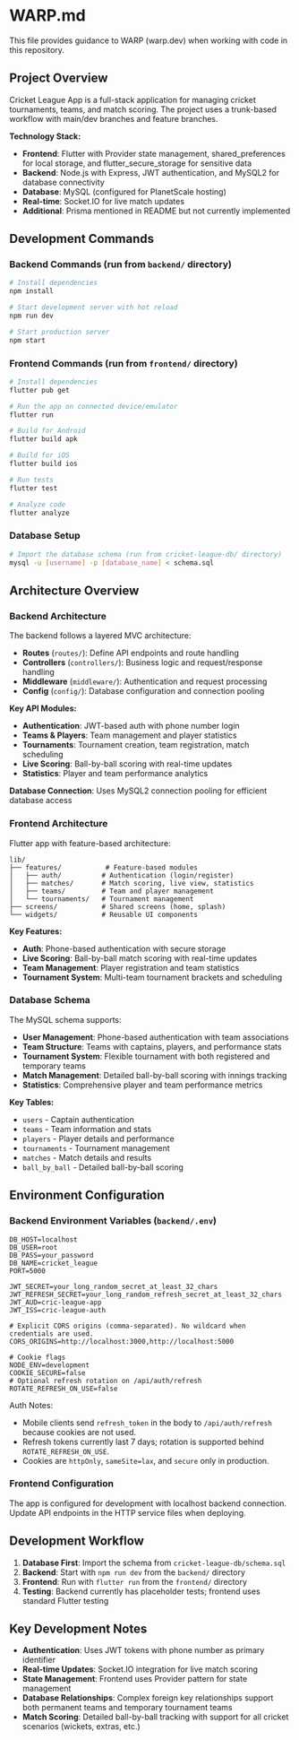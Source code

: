 # WARP.md

This file provides guidance to WARP (warp.dev) when working with code in this repository.

## Project Overview

Cricket League App is a full-stack application for managing cricket tournaments, teams, and match scoring. The project uses a trunk-based workflow with main/dev branches and feature branches.

**Technology Stack:**
- **Frontend**: Flutter with Provider state management, shared_preferences for local storage, and flutter_secure_storage for sensitive data
- **Backend**: Node.js with Express, JWT authentication, and MySQL2 for database connectivity  
- **Database**: MySQL (configured for PlanetScale hosting)
- **Real-time**: Socket.IO for live match updates
- **Additional**: Prisma mentioned in README but not currently implemented

## Development Commands

### Backend Commands (run from `backend/` directory)

```bash
# Install dependencies
npm install

# Start development server with hot reload
npm run dev

# Start production server
npm start
```

### Frontend Commands (run from `frontend/` directory)

```bash
# Install dependencies
flutter pub get

# Run the app on connected device/emulator
flutter run

# Build for Android
flutter build apk

# Build for iOS
flutter build ios

# Run tests
flutter test

# Analyze code
flutter analyze
```

### Database Setup

```bash
# Import the database schema (run from cricket-league-db/ directory)
mysql -u [username] -p [database_name] < schema.sql
```

## Architecture Overview

### Backend Architecture

The backend follows a layered MVC architecture:

- **Routes** (`routes/`): Define API endpoints and route handling
- **Controllers** (`controllers/`): Business logic and request/response handling  
- **Middleware** (`middleware/`): Authentication and request processing
- **Config** (`config/`): Database configuration and connection pooling

**Key API Modules:**
- **Authentication**: JWT-based auth with phone number login
- **Teams & Players**: Team management and player statistics
- **Tournaments**: Tournament creation, team registration, match scheduling
- **Live Scoring**: Ball-by-ball scoring with real-time updates
- **Statistics**: Player and team performance analytics

**Database Connection**: Uses MySQL2 connection pooling for efficient database access

### Frontend Architecture

Flutter app with feature-based architecture:

```
lib/
├── features/           # Feature-based modules
│   ├── auth/          # Authentication (login/register)
│   ├── matches/       # Match scoring, live view, statistics
│   ├── teams/         # Team and player management
│   └── tournaments/   # Tournament management
├── screens/           # Shared screens (home, splash)
└── widgets/           # Reusable UI components
```

**Key Features:**
- **Auth**: Phone-based authentication with secure storage
- **Live Scoring**: Ball-by-ball match scoring with real-time updates
- **Team Management**: Player registration and team statistics
- **Tournament System**: Multi-team tournament brackets and scheduling

### Database Schema

The MySQL schema supports:
- **User Management**: Phone-based authentication with team associations
- **Team Structure**: Teams with captains, players, and performance stats
- **Tournament System**: Flexible tournament with both registered and temporary teams
- **Match Management**: Detailed ball-by-ball scoring with innings tracking
- **Statistics**: Comprehensive player and team performance metrics

**Key Tables:**
- `users` - Captain authentication
- `teams` - Team information and stats
- `players` - Player details and performance
- `tournaments` - Tournament management
- `matches` - Match details and results
- `ball_by_ball` - Detailed ball-by-ball scoring

## Environment Configuration

### Backend Environment Variables (`backend/.env`)

```
DB_HOST=localhost
DB_USER=root
DB_PASS=your_password
DB_NAME=cricket_league
PORT=5000

JWT_SECRET=your_long_random_secret_at_least_32_chars
JWT_REFRESH_SECRET=your_long_random_refresh_secret_at_least_32_chars
JWT_AUD=cric-league-app
JWT_ISS=cric-league-auth

# Explicit CORS origins (comma-separated). No wildcard when credentials are used.
CORS_ORIGINS=http://localhost:3000,http://localhost:5000

# Cookie flags
NODE_ENV=development
COOKIE_SECURE=false
# Optional refresh rotation on /api/auth/refresh
ROTATE_REFRESH_ON_USE=false
```

Auth Notes:
- Mobile clients send `refresh_token` in the body to `/api/auth/refresh` because cookies are not used.
- Refresh tokens currently last 7 days; rotation is supported behind `ROTATE_REFRESH_ON_USE`.
- Cookies are `httpOnly`, `sameSite=lax`, and `secure` only in production.

### Frontend Configuration

The app is configured for development with localhost backend connection. Update API endpoints in the HTTP service files when deploying.

## Development Workflow

1. **Database First**: Import the schema from `cricket-league-db/schema.sql`
2. **Backend**: Start with `npm run dev` from the `backend/` directory
3. **Frontend**: Run with `flutter run` from the `frontend/` directory
4. **Testing**: Backend currently has placeholder tests; frontend uses standard Flutter testing

## Key Development Notes

- **Authentication**: Uses JWT tokens with phone number as primary identifier
- **Real-time Updates**: Socket.IO integration for live match scoring
- **State Management**: Frontend uses Provider pattern for state management
- **Database Relationships**: Complex foreign key relationships support both permanent teams and temporary tournament teams
- **Match Scoring**: Detailed ball-by-ball tracking with support for all cricket scenarios (wickets, extras, etc.)